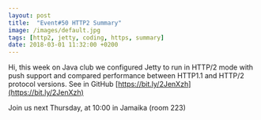 ```yaml
---
layout: post
title:  "Event#50 HTTP2 Summary"
image: /images/default.jpg
tags: [http2, jetty, coding, https, summary]
date: 2018-03-01 11:32:00 +0200
---
```


Hi, this week on Java club
we configured Jetty to run in HTTP/2 mode with push support and compared performance between HTTP1.1 and HTTP/2 protocol versions. See in GitHub [https://bit.ly/2JenXzh](https://bit.ly/2JenXzh)

Join us next Thursday, at 10:00 in Jamaika (room 223)
